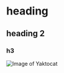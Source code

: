 # heading
## heading 2
### h3


![Image of Yaktocat](https://octodex.github.com/images/yaktocat.png)
